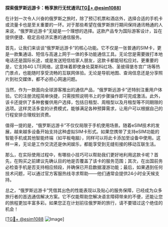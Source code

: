 **探索俄罗斯远游卡：畅享旅行无忧通讯[[TG💪+ @esim1088](https://t.me/s/esim1088)]**

在计划一次令人兴奋的俄罗斯之旅时，除了预订机票和酒店外，选择合适的手机卡或流量卡也是至关重要的一环。对于那些希望在俄罗斯旅行期间保持通讯畅通的人来说，“俄罗斯远游卡”无疑是一个理想的选择。这款产品专为国际游客设计，旨在提供便捷、稳定且经济实惠的通信服务。

首先，让我们来谈谈“俄罗斯远游卡”的核心功能。它不仅是一张普通的SIM卡，更是一款集通话、短信与高速上网于一体的多功能通信工具。无论您是需要拨打本地电话还是国际长途，或是发送短信给家人朋友，这款卡都能轻松应对。更重要的是，它支持4G LTE网络，这意味着即使身处莫斯科红场、圣彼得堡冬宫广场等热门景点，也能随时享受流畅的互联网体验。无论是导航地图、查询信息还是分享照片到社交媒体，都不必担心网速问题。

当然，作为一款面向全球游客推出的通信产品，“俄罗斯远游卡”还特别注重用户体验。它的注册流程简单快捷，只需按照说明书上的步骤操作即可完成激活。此外，该卡还提供了多种套餐供用户选择，包括日租型、周租型以及月租型等不同期限的选项。这样灵活多变的计费模式，能够满足各种预算需求，让用户可以根据自己的行程安排合理规划资费。

值得一提的是，“俄罗斯远游卡”不仅仅局限于手机使用场景。随着eSIM技术的发展，越来越多设备开始支持这种虚拟SIM卡形式。如果您携带了支持eSIM功能的智能手机或其他智能终端（如平板电脑），同样可以将此卡添加至设备中使用。这样一来，无论是工作交流还是休闲娱乐，都能享受到无缝衔接的移动互联生活。

那么，在实际使用过程中，有哪些小技巧可以帮助我们更好地利用这款卡呢？首先，在购买之前建议先确认目的地是否覆盖了该卡的服务范围；其次，在出国前务必检查手机是否支持相应频段，并确保已开启数据漫游功能；最后，如果遇到任何技术问题，可以通过官方客服热线寻求帮助——他们通常会提供24小时全天候支持。

总之，“俄罗斯远游卡”凭借其出色的性能表现以及贴心的服务保障，已经成为众多旅行者的首选通信解决方案。它不仅能帮助您解决语言障碍带来的不便，还能让您的旅程更加丰富多彩。如果您正在计划前往俄罗斯的旅行，请不要错过这个绝佳的机会！

[[TG💪+ @esim1088](https://t.me/s/esim1088) ![Image](https://i.postimg.cc/4NQfJmqS/Snipaste-2025-05-13-00-14-12.png)]